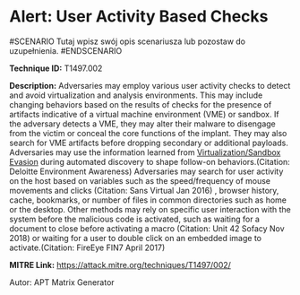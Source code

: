 # Alert: User Activity Based Checks

#SCENARIO
Tutaj wpisz swój opis scenariusza lub pozostaw do uzupełnienia.
#ENDSCENARIO

**Technique ID:** T1497.002

**Description:** Adversaries may employ various user activity checks to detect and avoid virtualization and analysis environments. This may include changing behaviors based on the results of checks for the presence of artifacts indicative of a virtual machine environment (VME) or sandbox. If the adversary detects a VME, they may alter their malware to disengage from the victim or conceal the core functions of the implant. They may also search for VME artifacts before dropping secondary or additional payloads. Adversaries may use the information learned from [Virtualization/Sandbox Evasion](https://attack.mitre.org/techniques/T1497) during automated discovery to shape follow-on behaviors.(Citation: Deloitte Environment Awareness)  Adversaries may search for user activity on the host based on variables such as the speed/frequency of mouse movements and clicks (Citation: Sans Virtual Jan 2016) , browser history, cache, bookmarks, or number of files in common directories such as home or the desktop. Other methods may rely on specific user interaction with the system before the malicious code is activated, such as waiting for a document to close before activating a macro (Citation: Unit 42 Sofacy Nov 2018) or waiting for a user to double click on an embedded image to activate.(Citation: FireEye FIN7 April 2017) 

**MITRE Link:** https://attack.mitre.org/techniques/T1497/002/

Autor: APT Matrix Generator

<!--
Tactics: 
Technique ID: T1497.002
Status: Pending
-->
